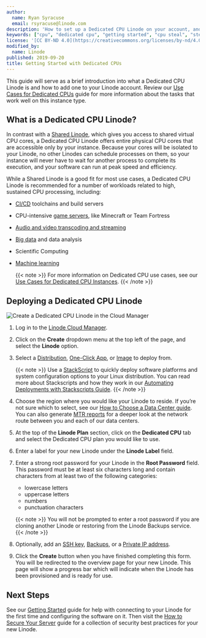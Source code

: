 ```yaml
---
author:
  name: Ryan Syracuse
  email: rsyracuse@linode.com
description: 'How to set up a Dedicated CPU Linode on your account, and a brief overview of what purpose they serve.'
keywords: ["cpu", "dedicated cpu", "getting started", "cpu steal", "steal"]
license: '[CC BY-ND 4.0](https://creativecommons.org/licenses/by-nd/4.0)'
modified_by:
  name: Linode
published: 2019-09-20
title: Getting Started with Dedicated CPUs
---
```


This guide will serve as a brief introduction into what a Dedicated CPU Linode is and how to add one to your Linode account. Review our [Use Cases for Dedicated CPUs](/docs/platform/dedicated-cpu/dedicated-cpu-use-cases/) guide for more information about the tasks that work well on this instance type.

## What is a Dedicated CPU Linode?

In contrast with a [Shared Linode](/docs/platform/how-to-choose-a-linode-plan/#1-shared), which gives you access to shared virtual CPU cores, a Dedicated CPU Linode offers entire physical CPU cores that are accessible only by your instance. Because your cores will be isolated to your Linode, no other Linodes can schedule processes on them, so your instance will never have to wait for another process to complete its execution, and your software can run at peak speed and efficiency.

While a Shared Linode is a good fit for most use cases, a Dedicated CPU Linode is recommended for a number of workloads related to high, sustained CPU processing, including:

- [CI/CD](/docs/development/ci/introduction-ci-cd/) toolchains and build servers
- CPU-intensive [game servers](/docs/game-servers/), like Minecraft or Team Fortress
- [Audio and video transcoding and streaming](/docs/applications/media-servers/)
- [Big data](/docs/applications/big-data/) and data analysis
- Scientific Computing
- [Machine learning](/docs/applications/big-data/how-to-move-machine-learning-model-to-production/)

    {{< note >}}
For more information on Dedicated CPU use cases, see our [Use Cases for Dedicated CPU Instances](/docs/platform/dedicated-cpu/dedicated-cpu-use-cases/).
{{< /note >}}

## Deploying a Dedicated CPU Linode

![Create a Dedicated CPU Linode in the Cloud Manager](dedi-cpu-with-new-manager.gif)

1. Log in to the [Linode Cloud Manager](https://cloud.linode.com).

1. Click on the **Create** dropdown menu at the top left of the page, and select the **Linode** option.

1. Select a [Distribution](/docs/quick-answers/linux/choosing-a-distribution/), [One-Click App](/docs/platform/one-click/how-to-use-one-click-apps-at-linode/), or [Image](/docs/platform/disk-images/linode-images/) to deploy from.

    {{< note >}}
Use a [StackScript](https://www.linode.com/stackscripts) to quickly deploy software platforms and system configuration options to your Linux distribution. You can read more about Stackscripts and how they work in our [Automating Deployments with Stackscripts Guide](/docs/platform/stackscripts/).
  {{< /note >}}

1. Choose the region where you would like your Linode to reside. If you’re not sure which to select, see our [How to Choose a Data Center guide](/docs/platform/how-to-choose-a-data-center/). You can also generate [MTR reports](/docs/networking/diagnostics/diagnosing-network-issues-with-mtr/) for a deeper look at the network route between you and each of our data centers.

1. At the top of the **Linode Plan** section, click on the **Dedicated CPU** tab and select the Dedicated CPU plan you would like to use.

1. Enter a label for your new Linode under the **Linode Label** field.

1. Enter a strong root password for your Linode in the **Root Password** field. This password must be at least six characters long and contain characters from at least two of the following categories:

    - lowercase letters
    - uppercase letters
    - numbers
    - punctuation characters

    {{< note >}}
You will not be prompted to enter a root password if you are cloning another Linode or restoring from the Linode Backups service.
{{< /note >}}

1. Optionally, add an [SSH key](/docs/security/authentication/use-public-key-authentication-with-ssh/#upload-your-ssh-key-to-the-cloud-manager), [Backups](/docs/platform/disk-images/linode-backup-service/), or a [Private IP address](/docs/platform/manager/remote-access/#adding-private-ip-addresses).

1. Click the **Create** button when you have finished completing this form. You will be redirected to the overview page for your new Linode. This page will show a progress bar which will indicate when the Linode has been provisioned and is ready for use.

## Next Steps

See our [Getting Started](/docs/getting-started/) guide for help with connecting to your Linode for the first time and configuring the software on it. Then visit the [How to Secure Your Server](/docs/security/securing-your-server/) guide for a collection of security best practices for your new Linode.
